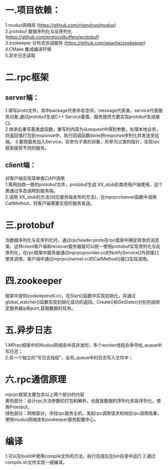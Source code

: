 # 一.项目依赖：  
1.muduo网络库 (https://github.com/chenshuo/muduo)  
2.protobuf 数据序列化与反序列化 (https://github.com/protocolbuffers/protobuf)  
3.zookeeper 分布式协调服务 (https://github.com/apache/zookeeper)  
4.CMake 集成编译环境  
5.异步日志读取  
# 二.rpc框架
## server端：
1.填写proto文件，其中package代表命名空间、message代表类，service代表服务对象,通过protobuf生成C++ Service基类，服务提供方要实现protobuf生成接口。  
2.继承后重写基类虚函数，重写的内容为从request中得到参数，处理本地业务，将返回值打包到response中，执行回调函数done把response序列化并发送至远端。
3.要把服务加入Service，实参为子类的对象，形参为父类的指针，实现rpc框架接受不同的服务。
## client端：
对客户端实现简单接口API调用  
1.需用协商一致的protobuf文件，protobuf生成 XX_stub的类供用户端使用，这个类通过多态调用到服务端。  
2.调用 XX_stub的方法(对应服务端发布的方法)，在mprpcchannel函数中调用CallMethod，将客户端需要实现的服务发送。  
# 三.protobuf  
  当数据序列化与反序列化时，通过rpcheader.proto在rpc框架中确定转发的消息类，这样client客户端和receiver服务器就可以统一使用protobuf实现序列化与反序列化，在rpc框架中服务器通过mprpcprovider.cc的NotifyService()外部接口使其调用，客户端中通过mprpcchannel.cc的CallMethod()接口实现调用。  
# 四.zookeeper  
框架中提供zookeeperutil.cc，在Start()函数中实现初始化，并通过global_watcher()函数实现初始化成功的返回。Create()和GetDate()分别完成绑定服务器ip和port,获取数据的任务。  
# 五.异步日志  
1.MPrpc框架中的Muduo网络库中高并发时，多个worker线程会争夺给_queue中写日志；  
2.另一个独立的“写日志线程”，会将_queue中的日志写入文件中；    
# 六.rpc通信原理   
mprpc框架主要包含以上两个部分的内容  
黄色部分：设计rpc方法参数的打包和解析，也就是数据的序列化和反序列化，使用Protobuf。  
绿色部分：网络部分，寻找rpc服务主机，发起rpc调用请求和响应rpc调用结果，使用muduo网络库和zookeeper服务配置中心。  

# 编译      
1.可以在build中使用compile文件的方法，执行完成后在bin目录中运行
2.通过compile.sh文件实现一键编译。

